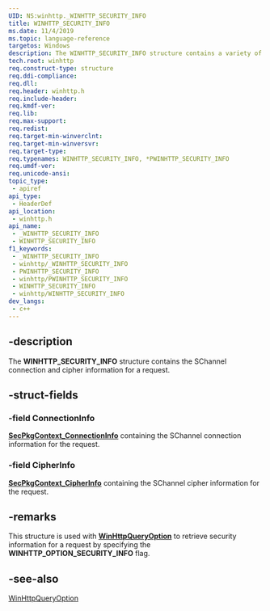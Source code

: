 ```yaml
---
UID: NS:winhttp._WINHTTP_SECURITY_INFO
title: WINHTTP_SECURITY_INFO
ms.date: 11/4/2019
ms.topic: language-reference
targetos: Windows
description: The WINHTTP_SECURITY_INFO structure contains a variety of timing information for an HTTP request.
tech.root: winhttp
req.construct-type: structure
req.ddi-compliance: 
req.dll: 
req.header: winhttp.h
req.include-header: 
req.kmdf-ver: 
req.lib: 
req.max-support: 
req.redist: 
req.target-min-winverclnt: 
req.target-min-winversvr: 
req.target-type: 
req.typenames: WINHTTP_SECURITY_INFO, *PWINHTTP_SECURITY_INFO
req.umdf-ver: 
req.unicode-ansi: 
topic_type:
 - apiref
api_type:
 - HeaderDef
api_location:
 - winhttp.h
api_name:
 - _WINHTTP_SECURITY_INFO
 - WINHTTP_SECURITY_INFO
f1_keywords:
 - _WINHTTP_SECURITY_INFO
 - winhttp/_WINHTTP_SECURITY_INFO
 - PWINHTTP_SECURITY_INFO
 - winhttp/PWINHTTP_SECURITY_INFO
 - WINHTTP_SECURITY_INFO
 - winhttp/WINHTTP_SECURITY_INFO
dev_langs:
 - c++
---
```


## -description

The **WINHTTP_SECURITY_INFO** structure contains the SChannel connection and cipher information for a request.

## -struct-fields

### -field ConnectionInfo

[**SecPkgContext_ConnectionInfo**](/windows/desktop/api/schannel/ns-schannel-secpkgcontext_connectioninfo) containing the SChannel connection information for the request.

### -field CipherInfo

[**SecPkgContext_CipherInfo**](/windows/desktop/api/schannel/ns-schannel-secpkgcontext_cipherinfo) containing the SChannel cipher information for the request.

## -remarks

This structure is used with [**WinHttpQueryOption**](/windows/desktop/api/winhttp/nf-winhttp-winhttpqueryoption) to retrieve security information for a request by specifying the **WINHTTP_OPTION_SECURITY_INFO** flag.

## -see-also

[WinHttpQueryOption](/windows/desktop/api/winhttp/nf-winhttp-winhttpqueryoption)

